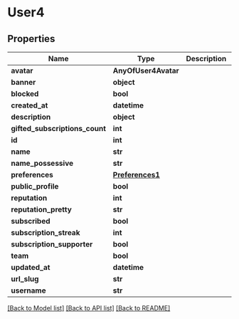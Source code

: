 # User4

## Properties
Name | Type | Description | Notes
------------ | ------------- | ------------- | -------------
**avatar** | **AnyOfUser4Avatar** |  | [optional] 
**banner** | **object** |  | [optional] 
**blocked** | **bool** |  | [optional] 
**created_at** | **datetime** |  | [optional] 
**description** | **object** |  | [optional] 
**gifted_subscriptions_count** | **int** |  | [optional] 
**id** | **int** |  | [optional] 
**name** | **str** |  | [optional] 
**name_possessive** | **str** |  | [optional] 
**preferences** | [**Preferences1**](Preferences1.md) |  | [optional] 
**public_profile** | **bool** |  | [optional] 
**reputation** | **int** |  | [optional] 
**reputation_pretty** | **str** |  | [optional] 
**subscribed** | **bool** |  | [optional] 
**subscription_streak** | **int** |  | [optional] 
**subscription_supporter** | **bool** |  | [optional] 
**team** | **bool** |  | [optional] 
**updated_at** | **datetime** |  | [optional] 
**url_slug** | **str** |  | [optional] 
**username** | **str** |  | [optional] 

[[Back to Model list]](../README.md#documentation-for-models) [[Back to API list]](../README.md#documentation-for-api-endpoints) [[Back to README]](../README.md)

